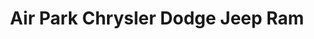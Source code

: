 ---
title: "Air Park Chrysler Dodge Jeep Ram"
url: /scottsdale/air-park-chrysler-dodge-jeep-ram/
shop: Autohaus
---